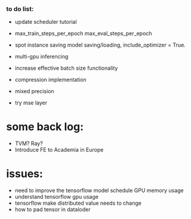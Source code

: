 
### to do list:

* update scheduler tutorial

* max_train_steps_per_epoch max_eval_steps_per_epoch

* spot instance saving
 model saving/loading, include_optimizer = True.

* multi-gpu inferencing

* increase effective batch size functionality
* compression implementation
* mixed precision
* try mse layer

# some back log:
* TVM? Ray?
* Introduce FE to Academia in Europe


# issues:
* need to improve the tensorflow model schedule GPU memory usage
* understand tensorflow gpu usage
* tensorflow make distributed value needs to change
* how to pad tensor in dataloder
